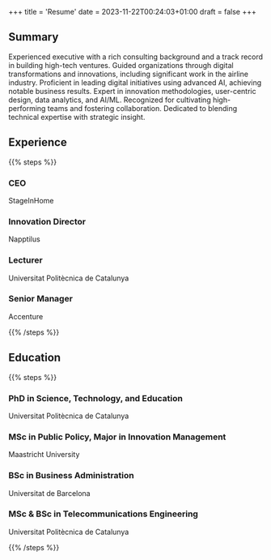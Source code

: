 +++
title = 'Resume'
date = 2023-11-22T00:24:03+01:00
draft = false
+++

## Summary

Experienced executive with a rich consulting background and a track record in building high-tech ventures. Guided organizations through digital transformations and innovations, including significant work in the airline industry. Proficient in leading digital initiatives using advanced AI, achieving notable business results. Expert in innovation methodologies, user-centric design, data analytics, and AI/ML. Recognized for cultivating high-performing teams and fostering collaboration. Dedicated to blending technical expertise with strategic insight.

## Experience

{{% steps %}}

### CEO

StageInHome

### Innovation Director

Napptilus

### Lecturer

Universitat Politècnica de Catalunya

### Senior Manager

Accenture

{{% /steps %}}

## Education

{{% steps %}}

### PhD in Science, Technology, and Education

Universitat Politècnica de Catalunya

### MSc in Public Policy, Major in Innovation Management

Maastricht University

### BSc in Business Administration

Universitat de Barcelona

### MSc & BSc in Telecommunications Engineering

Universitat Politècnica de Catalunya

{{% /steps %}}